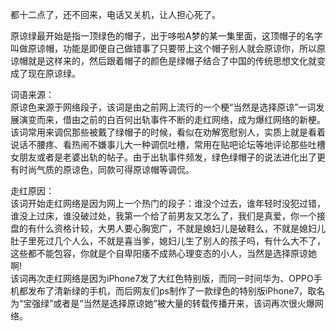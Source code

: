 都十二点了，还不回来，电话又关机，让人担心死了。<br>

原谅绿最开始是指一顶绿色的帽子，出于哆啦A梦的某一集里面，这顶帽子的名字叫做原谅帽，功能是即便自己做错事了只要带上这个帽子别人就会原谅你，所以原谅帽就是这样来的，然后跟着帽子的颜色是绿帽子结合了中国的传统思想文化就变成了现在原谅绿。

词语来源：<br>
  原谅色来源于网络段子，该词是由之前网上流行的一个梗“当然是选择原谅”一词发展演变而来，借由之前的白百何出轨事件不断的走红网络，成为爆红网络的新梗。该词常用来调侃那些被戴了绿帽子的时候，看似在劝解宽慰别人，实质上就是看着说话不腰疼、看热闹不嫌事儿大一种调侃吐槽，常用在贴吧论坛等地评论那些吐槽女朋友或者是老婆出轨的帖子。由于出轨事件频发，绿色绿帽子的说法进化出了更有时尚气质的原谅色，同款可得原谅帽等调侃。
 
走红原因：<br>
  该词开始走红网络是因为网上一个热门的段子：谁没个过去，谁年轻时没犯过错，谁没上过床，谁没破过处，我第一个给了前男友又怎么了，我们是真爱，你一个接盘的有什么资格计较，大男人要心胸宽广，不就是媳妇儿是破鞋么，不就是媳妇儿肚子里死过几个人么，不就是喜当爹，媳妇儿生了别人的孩子吗，有什么大不了，这些都不能包容，你就是个自卑阳痿不成熟心理变态的小人，当然是选择原谅她啊!<br>
该词再次走红网络是因为iPhone7发了大红色特别版，而同一时间华为、OPPO手机都发布了清新绿的手机，而后网友们ps制作了一款绿色的特别版iPhone7，取名为“宝强绿”或者是“当然是选择原谅她”被大量的转载传播开来，该词再次很火爆网络。
